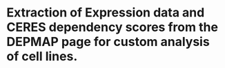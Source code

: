 # Extraction of Expression data and CERES dependency scores from the DEPMAP page for custom analysis of cell lines. 

